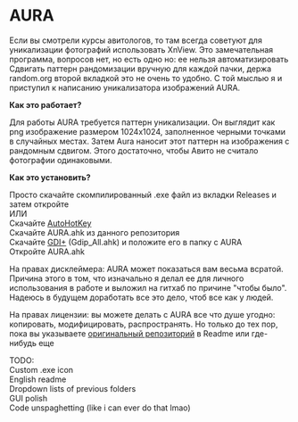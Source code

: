 # AURA
Если вы смотрели курсы авитологов, то там всегда советуют для уникализации фотографий использовать XnView. Это замечательная программа, вопросов нет, но есть одно но: ее нельзя автоматизировать  
Сдвигать паттерн рандомизации вручную для каждой пачки, держа random.org второй вкладкой это не очень то удобно. С той мыслью я и приступил к написанию уникализатора изображений AURA.

<b>Как это работает?</b>  

Для работы AURA требуется паттерн уникализации. Он выглядит как png изображение размером 1024х1024, заполненное черными точками в случайных местах. Затем Aura наносит этот паттерн на изображения с рандомным сдвигом. Этого достаточно, чтобы Авито не считало фотографии одинаковыми.

<b>Как это установить?</b>  

Просто скачайте скомпилированный .exe файл из вкладки Releases и затем откройте  
ИЛИ  
Скачайте [AutoHotKey](https://autohotkey.com)  
Скачайте AURA.ahk из данного репозитория  
Скачайте [GDI+](https://www.autohotkey.com/boards/viewtopic.php?t=6517) (Gdip_All.ahk) и положите его в папку с AURA  
Откройте AURA.ahk  
  
На правах дисклеймера: AURA может показаться вам весьма всратой. Причина этого в том, что изначально я делал ее для личного использования в работе и выложил на гитхаб по причине "чтобы было". Надеюсь в будущем доработать все это дело, чтоб все как у людей.  
  
На правах лицензии: вы можете делать с AURA все что душе угодно: копировать, модифицировать, распространять. Но только до тех пор, пока вы указываете [оригинальный репозиторий](https://github.com/nnmkakouta/AURA) в Readme или где-нибудь еще  

TODO:  
Custom .exe icon  
English readme  
Dropdown lists of previous folders  
GUI polish  
Code unspaghetting  (like i can ever do that lmao)

